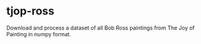 # tjop-ross
Download and process a dataset of all Bob Ross paintings from The Joy of Painting in numpy format.
